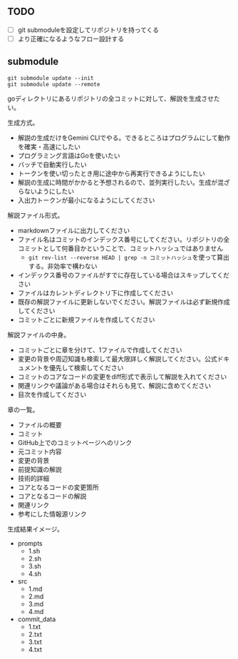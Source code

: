 ## TODO

- [ ] git submoduleを設定してリポジトリを持ってくる
- [ ] より正確になるようなフロー設計する

## submodule

```shell
git submodule update --init
git submodule update --remote
```


goディレクトリにあるリポジトリの全コミットに対して、解説を生成させたい。

生成方式。

- 解説の生成だけをGemini CLIでやる。できるところはプログラムにして動作を確実・高速にしたい
- プログラミング言語はGoを使いたい
- バッチで自動実行したい
- トークンを使い切ったとき用に途中から再実行できるようにしたい
- 解説の生成に時間がかかると予想されるので、並列実行したい。生成が混ざらないようにしたい
- 入出力トークンが最小になるようにしてください

解説ファイル形式。

- markdownファイルに出力してください
- ファイル名はコミットのインデックス番号にしてください。リポジトリの全コミットとして何番目かということで、コミットハッシュではありません
  - `git rev-list --reverse HEAD | grep -n コミットハッシュ`を使って算出する。非効率で構わない
- インデックス番号のファイルがすでに存在している場合はスキップしてください
- ファイルはカレントディレクトリ下に作成してください
- 既存の解説ファイルに更新しないでください。解説ファイルは必ず新規作成してください
- コミットごとに新規ファイルを作成してください

解説ファイルの中身。

- コミットごとに章を分けて、1ファイルで作成してください
- 変更の背景や周辺知識も検索して最大限詳しく解説してください。公式ドキュメントを優先して検索してください
- コミットのコアなコードの変更をdiff形式で表示して解説を入れてください
- 関連リンクや議論がある場合はそれらも見て、解説に含めてください
- 目次を作成してください

章の一覧。

- ファイルの概要
- コミット
- GitHub上でのコミットページへのリンク
- 元コミット内容
- 変更の背景
- 前提知識の解説
- 技術的詳細
- コアとなるコードの変更箇所
- コアとなるコードの解説
- 関連リンク
- 参考にした情報源リンク

生成結果イメージ。

- prompts
  - 1.sh
  - 2.sh
  - 3.sh
  - 4.sh
- src
  - 1.md
  - 2.md
  - 3.md
  - 4.md
- commit_data
  - 1.txt
  - 2.txt
  - 3.txt
  - 4.txt
